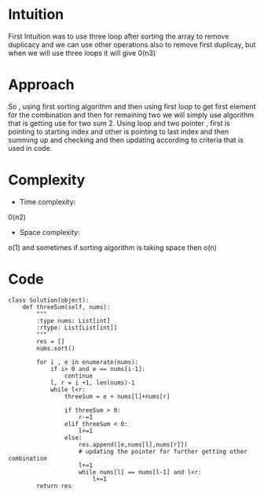 # Intuition
<!-- Describe your first thoughts on how to solve this problem. -->
First Intuition was to use three loop after sorting the array to remove duplicacy and we can use other operations also to remove first duplicay, but when we will use three loops it will give 0(n3)
# Approach
<!-- Describe your approach to solving the problem. -->
So , using first sorting algorithm and then using first loop to get first element for the combination and then for remaining two we will simply use algorithm that is getting use for two sum 2. Using loop and two pointer , first is pointing to starting index and other is pointing to last index and then summing up and checking and then updating according to criteria that is used in code.
# Complexity
- Time complexity:
<!-- Add your time complexity here, e.g. $$O(n)$$ -->
0(n2)
- Space complexity:
<!-- Add your space complexity here, e.g. $$O(n)$$ -->
o(1) and sometimes if sorting algorithm is taking space then o(n)
# Code
```
class Solution(object):
    def threeSum(self, nums):
        """
        :type nums: List[int]
        :rtype: List[List[int]]
        """
        res = []
        nums.sort()

        for i , e in enumerate(nums):
            if i> 0 and e == nums[i-1]:
                continue
            l, r = i +1, len(nums)-1
            while l<r:
                threeSum = e + nums[l]+nums[r]

                if threeSum > 0:
                    r-=1
                elif threeSum < 0:
                    l+=1
                else:
                    res.append([e,nums[l],nums[r]])        
                    # updating the pointer for further getting other combination 
                    l+=1
                    while nums[l] == nums[l-1] and l<r:
                        l+=1
        return res                

```